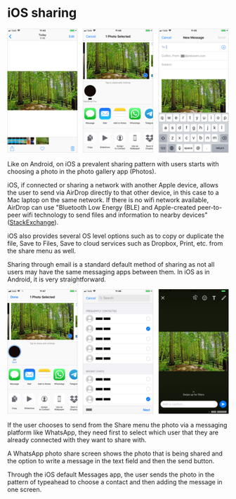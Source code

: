# iOS sharing

![](../../.gitbook/assets/ios-sharing-menu.png)

Like on Android, on iOS a prevalent sharing pattern with users starts with choosing a photo in the photo gallery app \(Photos\).

iOS, if connected or sharing a network with another Apple device, allows the user to send via AirDrop directly to that other device, in this case to a Mac laptop on the same network. If there is no wifi network available, AirDrop can use "Bluetooth Low Energy \(BLE\) and Apple-created peer-to-peer wifi technology to send files and information to nearby devices" \([StackExchange](https://apple.stackexchange.com/questions/146644/airdrop-bluetooth-or-wi-fi)\).

iOS also provides several OS level options such as to copy or duplicate the file, Save to Files, Save to cloud services such as Dropbox, Print, etc. from the share menu as well.

Sharing through email is a standard default method of sharing as not all users may have the same messaging apps between them. In iOS as in Android, it is very straightforward.

![](../../.gitbook/assets/ios-sharing-message.png)

If the user chooses to send from the Share menu the photo via a messaging platform like WhatsApp, they need first to select which user that they are already connected with they want to share with.

‌A WhatsApp photo share screen shows the photo that is being shared and the option to write a message in the text field and then the send button.

‌Through the iOS default Messages app, the user sends the photo in the pattern of typeahead to choose a contact and then adding the message in one screen.

